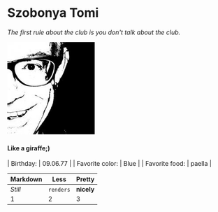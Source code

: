 # Szobonya Tomi
*The first rule about the club is you don't talk about the club.*

![Tomi](image/profilpic.jpg)

#### Like a giraffe;)

| Birthday: | 09.06.77 |
| Favorite color: | Blue |
| Favorite food: | paella |


Markdown | Less | Pretty
--- | --- | ---
*Still* | `renders` | **nicely**
1 | 2 | 3
